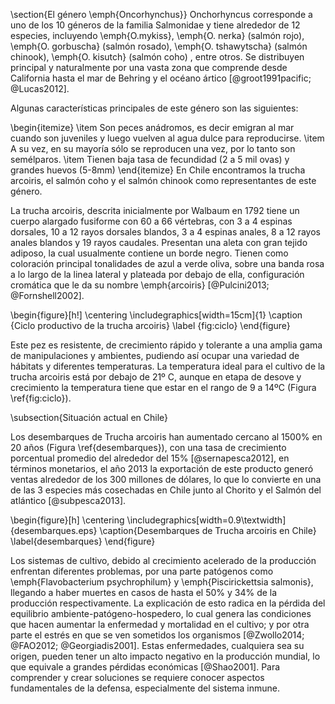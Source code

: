 \section{El género \emph{Oncorhynchus}}
Onchorhyncus corresponde a uno de los 10 géneros de la familia Salmonidae y tiene alrededor de 12 especies, incluyendo \emph{O.mykiss}, \emph{O. nerka} (salmón rojo), \emph{O. gorbuscha} (salmón rosado), \emph{O. tshawytscha} (salmón chinook), \emph{O. kisutch} (salmón coho) , entre otros. Se distribuyen principal y naturalmente por una vasta zona que comprende desde California hasta el mar de Behring y el océano ártico [@groot1991pacific; @Lucas2012].

Algunas características principales de este género son las siguientes:

\begin{itemize}
	\item Son peces anádromos, es decir emigran al mar cuando son juveniles y luego vuelven al agua dulce para reproducirse.
	\item A su vez, en su mayoría sólo se reproducen una vez, por lo tanto son semélparos.
	\item Tienen baja tasa de fecundidad (2 a 5 mil ovas) y grandes huevos (5-8mm)
\end{itemize}
En Chile encontramos la trucha arcoiris, el salmón coho y el salmón chinook como representantes de este género.

La trucha arcoiris, descrita inicialmente por Walbaum en 1792 tiene un cuerpo alargado fusiforme con 60 a 66 vértebras, con 3 a 4 espinas dorsales, 10 a 12 rayos dorsales blandos, 3 a 4 espinas anales, 8 a 12 rayos anales blandos y 19 rayos caudales. Presentan una aleta con gran tejido adiposo, la cual usualmente contiene un borde negro. Tienen como coloración principal tonalidades de azul a verde oliva, sobre una banda rosa a lo largo de la linea lateral y plateada por debajo de ella, configuración cromática que le da su nombre \emph{arcoiris} [@Pulcini2013; @Fornshell2002].

\begin{figure}[h!]
	\centering
	\includegraphics[width=15cm]{1} 
	\caption {Ciclo productivo de la trucha arcoiris}
	\label {fig:ciclo}
\end{figure}

Este pez es resistente, de crecimiento rápido y tolerante a una amplia gama de manipulaciones y ambientes, pudiendo así ocupar una variedad de hábitats y diferentes temperaturas. La temperatura ideal para el cultivo de la trucha arcoiris está por debajo de 21º C, aunque en etapa de desove y crecimiento la temperatura tiene que estar en el rango de 9 a 14ºC (Figura \ref{fig:ciclo}).

\subsection{Situación actual en Chile}

Los desembarques de Trucha arcoiris han aumentado cercano al 1500\% en 20 años (Figura \ref{desembarques}), con una tasa de crecimiento porcentual promedio del alrededor del 15\% [@sernapesca2012], en términos monetarios, el año 2013 la exportación de este producto generó ventas alrededor de los 300 millones de dólares, lo que lo convierte en una de las 3 especies más cosechadas en Chile junto al Chorito y el Salmón del atlántico [@subpesca2013].

\begin{figure}[h]
	\centering
	\includegraphics[width=0.9\textwidth]{desembarques.eps}
	\caption{Desembarques de Trucha arcoiris en Chile} \label{desembarques}
\end{figure}


Los sistemas de cultivo, debido al crecimiento acelerado de la producción enfrentan diferentes problemas, por una parte patógenos como \emph{Flavobacterium psychrophilum} y \emph{Piscirickettsia salmonis}, llegando a haber muertes en casos de hasta el 50\% y 34\% de la producción respectivamente. La explicación de esto radica en la pérdida del equilibrio ambiente-patógeno-hospedero, lo cual genera las condiciones que hacen aumentar la enfermedad y mortalidad en el cultivo; y por otra parte el estrés en que se ven sometidos los organismos [@Zwollo2014; @FAO2012; @Georgiadis2001]. Estas enfermedades, cualquiera sea su origen, pueden tener un alto impacto negativo en la producción mundial, lo que equivale a grandes pérdidas económicas [@Shao2001]. Para comprender y crear soluciones se requiere conocer aspectos fundamentales de la defensa, especialmente del sistema inmune.


